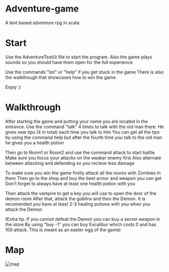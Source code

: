 # Adventure-game
A text based adventure rpg in scala

# Start
Use the AdventureTextUi file to start the program. 
Also the game plays sounds so you should have them open for the full experience

Use the commands "list" or "help" if you get stuck in the game
There is also the walkthough that showcases how to win the game

Enjoy :)

# Walkthrough
After starting the game and putting your name you are located in the entrance.
Use the command "talk" 4 times to talk with the old man there.
He gives new tips (4 in total) each time you talk to him
You can get all the tips by using the command help but after the fourth time you talk to the old man he gives you a health potion

Then go to Room1 or Room2 and use the command attack to start battle
Make sure you focus your attacks on the weaker enemy first 
Also alternate between attacking and defending so you recieve less damage

To make sure you win the game firstly attack all the rooms with Zombies in them
Then go to the shop and buy the best armor and weapon you can get
Don't forget to always have at least one health potion with you 

Then attack the vampire to get a key you will use to open the door of the demon room
After that, attack the goblins and then the Demon.
It is recomended you have at least 2-3 healing potions with you when you attack the Demon

(Extra tip. If you cannot defeat the Demon you can buy a secret weapon in the store
By using "buy -1" you can buy Excalibur which costs 0 and has  100 attack.
This is meant as an easter egg of the game)

# Map

![map](https://user-images.githubusercontent.com/94328315/141755773-5d370dd2-f72a-40bb-8071-25bfc3dfc6e7.png)


